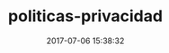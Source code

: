---
id: politicas-privacidad
title: politicas-privacidad
date: 2017-07-06 15:38:32
layout: politicas-de-privacidad
---